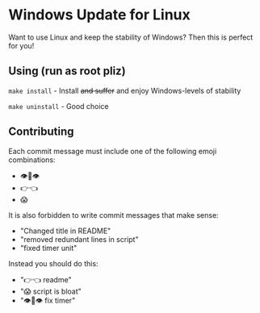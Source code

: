 # Windows Update for Linux

Want to use Linux and keep the stability of Windows? Then this is perfect for you!

## Using (run as root pliz)

`make install` - Install ~~and suffer~~ and enjoy Windows-levels of stability

`make uninstall` - Good choice

## Contributing

Each commit message must include one of the following emoji combinations:

* 👁️👄👁️
* 👉👈
* 😱

It is also forbidden to write commit messages that make sense:

* "Changed title in README"
* "removed redundant lines in script"
* "fixed timer unit"

Instead you should do this:

* "👉👈 readme"
* "😱 script is bloat"
* "👁️👄👁️ fix timer"